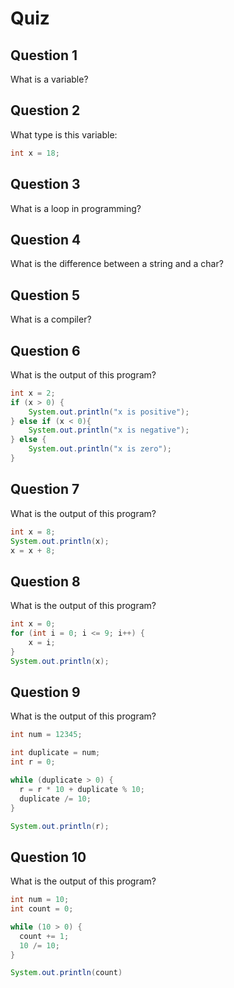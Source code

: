 # Quiz

## Question 1
What is a variable?

## Question 2
What type is this variable:
```java
int x = 18;
```

## Question 3
What is a loop in programming?

## Question 4
What is the difference between a string and a char?

## Question 5
What is a compiler?

## Question 6
What is the output of this program?
```java
int x = 2;
if (x > 0) {
    System.out.println("x is positive");
} else if (x < 0){
    System.out.println("x is negative");
} else {
    System.out.println("x is zero");
}
```

## Question 7
What is the output of this program?
```java
int x = 8;
System.out.println(x);
x = x + 8;
```

## Question 8
What is the output of this program?
```java
int x = 0;
for (int i = 0; i <= 9; i++) {
    x = i;
}
System.out.println(x);
```

## Question 9
What is the output of this program?
```java
int num = 12345;

int duplicate = num;
int r = 0;

while (duplicate > 0) {
  r = r * 10 + duplicate % 10;
  duplicate /= 10;
}

System.out.println(r);
```

## Question 10
What is the output of this program?
```java
int num = 10;
int count = 0;

while (10 > 0) {
  count += 1;
  10 /= 10;
}

System.out.println(count)
```

